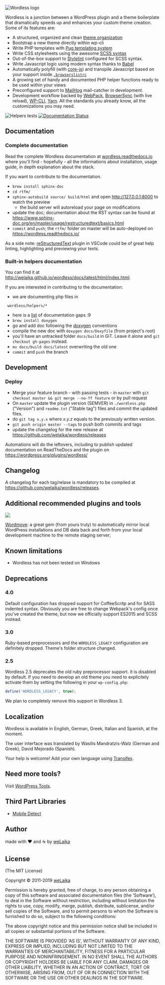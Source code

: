 ![Wordless logo](http://welaika.github.com/wordless/assets/images/wordless_new.png)

Wordless is a junction between a WordPress plugin and a theme boilerplate that dramatically speeds up and enhances your custom theme creation. Some of its features are:

* A structured, organized and clean [theme organization](https://wordless.readthedocs.io/en/latest/_pages/usage/anatomy.html)
* Bootstrap a new theme directly within wp-cli
* Write PHP templates with [Pug templating system](https://github.com/pug-php/pug)
* Write CSS stylesheets using the awesome [SCSS syntax](http://sass-lang.com)
* Out-of-the-box support to [Stylelint](https://stylelint.io/) configured for SCSS syntax.
* Write Javascript logic using modern syntax thanks to [Babel](https://babeljs.io/)
* Automatically polyfill (with [core-js](https://github.com/zloirock/core-js)) and transpile Javascript based on your support inside [`.browserslistrc`](https://github.com/browserslist/browserslist)
* A growing set of handy and documented PHP helper functions ready to be used within your views
* Preconfigured support to [MailHog](https://github.com/mailhog/MailHog) mail-catcher in development.
* Development workflow backed by [WebPack](https://github.com/webpack/webpack), [BrowserSync](https://www.browsersync.io/) (with live reload), [WP-CLI](http://wp-cli.org/), [Yarn](https://yarnpkg.com/en/). All the standards you already know, all the customizations you may need.

![Helpers tests](https://github.com/welaika/wordless/workflows/Test/badge.svg?branch=master)
[![Documentation Status](https://readthedocs.org/projects/wordless/badge/?version=latest)](https://wordless.readthedocs.io/en/latest/?badge=latest)

## Documentation

### Complete documentation

Read the complete Wordless documentation at [wordless.readthedocs.io](https://wordless.readthedocs.io/en/latest/?badge=latest) where you'll find - hopefully - all the informations about installation, usage guide, in depth explanation about the stack.

If you want to contribute to the documentation.

- `brew install sphinx-doc`
- `cd rtfm/`
- `sphinx-autobuild source/ build/html` and open http://127.0.0.1:8000 to watch the preview
  - the build server will autoreload your page on modifications
- update the doc; documentation about the RST syntax can be found at https://www.sphinx-doc.org/en/master/usage/restructuredtext/basics.html
- `commit` and `push`; the `rtfm/` folder on master will be auto-deployed on https://wordless.readthedocs.io/

As a side note: [reStructuredText](https://marketplace.visualstudio.com/items?itemName=lextudio.restructuredtext) plugin in VSCode could be of great help linting, highlighting and previewing your texts.

### Built-in helpers documentation

You can find it at http://welaika.github.io/wordless/docs/latest/html/index.html.

If you are interested in contributing to the documentation:

- we are documenting php files in

```
 wordless/helpers/*
```

- here is a [list](http://welaika.github.io/wordless/docs/latest/html/dd/da0/todo.html) of documentation gaps :9
- `brew install doxygen`
- go and add doc following the [doxygen](http://www.stack.nl/~dimitri/doxygen/) conventions
- compile the new doc with `doxygen docs/Doxyfile` (from project's root)
- you'll have an untracked folder `docs/build` in GiT. Leave it alone and `git checkout gh-pages` instead.
- `mv docs/build docs/latest` overwriting the old one
- `commit` and `push` the branch

## Development

### Deploy

* Merge your feature branch - with passing tests - in `master` with
  `git checkout master && git merge --no-ff feature` or by pull request
* On `master` update the plugin version (SEMVER) in `./wordless.php` ("Version")
  and `readme.txt` ("Stable tag") files and commit the updated files.
* do `git tag x.y.x` where *x.y.z* equals to the previously written version.
* `git push origin master --tags` to push both commits and tags
* update the changelog for the new release at https://github.com/welaika/wordless/releases

Automations will do the leftovers, including to publish updated documentation on ReadTheDocs and
the plugin on https://wordpress.org/plugins/wordless/

## Changelog

A changelog for each tag/relase is mandatory to be compiled at
https://github.com/welaika/wordless/releases.

## Additional recommended plugins and tools

![](https://raw.githubusercontent.com/welaika/wordmove/master/assets/images/wordmove.png)

[Wordmove](https://github.com/welaika/wordmove): a great gem (from yours truly) to automatically mirror local WordPress installations and DB data back and forth from your local development machine to the remote staging server;

## Known limitations

* Wordless has not been tested on Windows

## Deprecations

### 4.0

Default configuration has dropped support for CoffeeScritp and for SASS indented syntax. Obviously you are free to change Webpack's config once you've created the theme, but now we officially support ES2015 and SCSS instead.

### 3.0

Ruby-based preprocessors and the `WORDLESS_LEGACY` configuration are definitely dropped.
Theme's folder structure changed.

### 2.5

Wordless 2.5 deprecates the old ruby preprocessor support. It is disabled by default. If you need to develop an old theme you need to explicitely activate them by setting the following in your `wp-config.php`:

```php
define('WORDLESS_LEGACY', true);
```

We plan to completely remove this support in Wordless 3.

## Localization

Wordless is available in English, German, Greek, Italian and Spanish, at the moment.

The user interface was translated by Wasilis Mandratzis-Walz (German and Greek), David Mejorado (Spanish).

Your help is welcome! Add your own language using [Transifex](https://www.transifex.com/projects/p/wordless/).

## Need more tools?
Visit [WordPress Tools](https://www.wptools.it).

## Third Part Libraries

* [Mobile Detect](http://mobiledetect.net)

## Author

made with ❤️ and ☕️ by [weLaika](https://dev.welaika.com)

## License

(The MIT License)

Copyright © 2011-2019 [weLaika](https://dev.welaika.com)

Permission is hereby granted, free of charge, to any person obtaining a copy of this software and associated documentation files (the ‘Software’), to deal in the Software without restriction, including without limitation the rights to use, copy, modify, merge, publish, distribute, sublicense, and/or sell copies of the Software, and to permit persons to whom the Software is furnished to do so, subject to the following conditions:

The above copyright notice and this permission notice shall be included in all copies or substantial portions of the Software.

THE SOFTWARE IS PROVIDED ‘AS IS’, WITHOUT WARRANTY OF ANY KIND, EXPRESS OR IMPLIED, INCLUDING BUT NOT LIMITED TO THE WARRANTIES OF MERCHANTABILITY, FITNESS FOR A PARTICULAR PURPOSE AND NONINFRINGEMENT. IN NO EVENT SHALL THE AUTHORS OR COPYRIGHT HOLDERS BE LIABLE FOR ANY CLAIM, DAMAGES OR OTHER LIABILITY, WHETHER IN AN ACTION OF CONTRACT, TORT OR OTHERWISE, ARISING FROM, OUT OF OR IN CONNECTION WITH THE SOFTWARE OR THE USE OR OTHER DEALINGS IN THE SOFTWARE.
